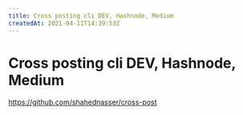 ```yaml
---
title: Cross posting cli DEV, Hashnode, Medium
createdAt: 2021-04-11T14:39:53Z
---
```


# Cross posting cli DEV, Hashnode, Medium

https://github.com/shahednasser/cross-post